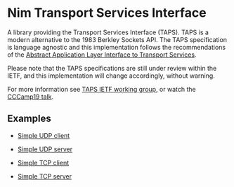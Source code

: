 # Nim Transport Services Interface

A library providing the Transport Services Interface (TAPS). TAPS is a modern
alternative to the 1983 Berkley Sockets API. The TAPS specification is language
agnostic and this implementation follows the recommendations of the [Abstract
Application Layer Interface to Transport Services](https://datatracker.ietf.org/doc/draft-ietf-taps-impl/).

Please note that the TAPS specifications are still under review within the IETF,
and this implementation will change accordingly, without warning.

For more information see [TAPS IETF working group](https://datatracker.ietf.org/wg/taps/about/),
or watch the [CCCamp19 talk](https://media.ccc.de/v/Camp2019-10298-taps_transport_services_api).

## Examples

 - [Simple UDP client](examples/minimal_example/minimalClient.nim)
 - [Simple UDP server](examples/minimal_example/minimalServer.nim)

 - [Simple TCP client](examples/echo_example/echoClient.nim)
 - [Simple TCP server](examples/echo_example/echoServer.nim)
